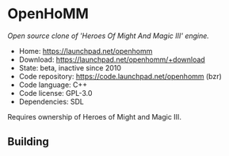 # OpenHoMM

_Open source clone of 'Heroes Of Might And Magic III' engine._

- Home: https://launchpad.net/openhomm
- Download: https://launchpad.net/openhomm/+download
- State: beta, inactive since 2010
- Code repository: https://code.launchpad.net/openhomm (bzr)
- Code language: C++
- Code license: GPL-3.0
- Dependencies: SDL

Requires ownership of Heroes of Might and Magic III.

## Building

